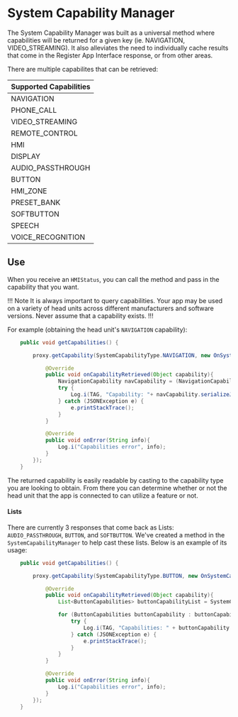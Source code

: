 # System Capability Manager

The System Capability Manager was built as a universal method where capabilities will be returned for a given key (ie. NAVIGATION, VIDEO_STREAMING). It also alleviates the need to individually cache results that come in the Register App Interface response, or from other areas.

There are multiple capabilites that can be retrieved:

| Supported Capabilities |
| --------- |
| NAVIGATION |
| PHONE_CALL |
| VIDEO_STREAMING |
| REMOTE_CONTROL |
| HMI |
| DISPLAY |
| AUDIO_PASSTHROUGH |
| BUTTON |
| HMI_ZONE |
| PRESET_BANK |
| SOFTBUTTON |
| SPEECH |
| VOICE_RECOGNITION |

## Use

When you receive an `HMIStatus`, you can call the method and pass in the capability that you want.

!!! Note
It is always important to query capabilities. Your app may be used on a variety of head units across different manufacturers and software versions. Never assume that a capability exists.
!!!

For example (obtaining the head unit's `NAVIGATION` capability):

```java
    public void getCapabilities() {

		proxy.getCapability(SystemCapabilityType.NAVIGATION, new OnSystemCapabilityListener(){

			@Override
			public void onCapabilityRetrieved(Object capability){
				NavigationCapability navCapability = (NavigationCapability) capability;
				try {
					Log.i(TAG, "Capability: "+ navCapability.serializeJSON().toString());
				} catch (JSONException e) {
					e.printStackTrace();
				}
			}

			@Override
			public void onError(String info){
				Log.i("Capabilities error", info);
			}
		});
	}
```

The returned capability is easily readable by casting to the capability type you are looking to obtain. From there you can determine whether or not the head unit that the app is connected to can utilize a feature or not. 

#### Lists

There are currently 3 responses that come back as Lists: `AUDIO_PASSTHROUGH`, `BUTTON`, and `SOFTBUTTON`. We've created a method in the `SystemCapabilityManager` to help cast these lists. Below is an example of its usage:


```java
    public void getCapabilities() {

		proxy.getCapability(SystemCapabilityType.BUTTON, new OnSystemCapabilityListener(){

            @Override
            public void onCapabilityRetrieved(Object capability){
                List<ButtonCapabilities> buttonCapabilityList = SystemCapabilityManager.convertToList(capability, ButtonCapabilities.class);

                for (ButtonCapabilities buttonCapability : buttonCapabilityList) {
                    try {
                        Log.i(TAG, "Capabilities: " + buttonCapability.serializeJSON().toString());
                    } catch (JSONException e) {
                        e.printStackTrace();
                    }
                }
            }

			@Override
			public void onError(String info){
				Log.i("Capabilities error", info);
			}
		});
	}
```